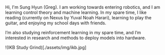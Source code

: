 Hi, I'm Sung Hyun (Greg). I am working towards entering robotics, and I am learning control theory and machine learning. In my spare time, I like reading (currently on Nexus by Yuval Noah Harari), learning to play the guitar, and enjoying my school days with friends.


I’m also studying reinforcement learning in my spare time, and I’m interested in research and methods to deploy models into hardware.


!(IKB Study Grind)[./assets/img/ikb.jpg]